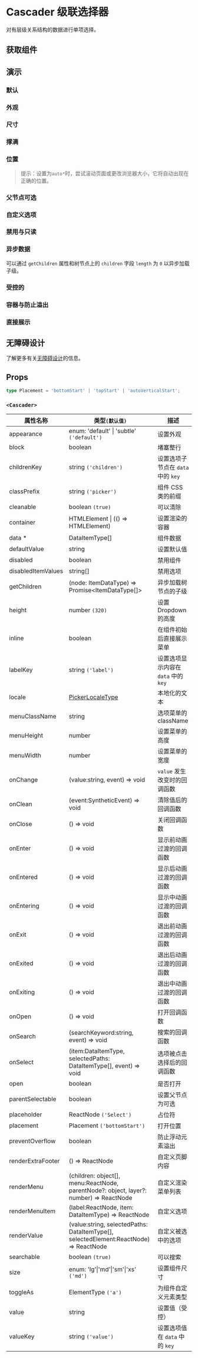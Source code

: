 # Cascader 级联选择器

对有层级关系结构的数据进行单项选择。

## 获取组件

<!--{include:(components/cascader/fragments/import.md)}-->

## 演示

### 默认

<!--{include:`basic.md`}-->

### 外观

<!--{include:`appearance.md`}-->

### 尺寸

<!--{include:`size.md`}-->

### 撑满

<!--{include:`block.md`}-->

### 位置

<!--{include:`placement.md`}-->

> 提示：设置为`auto*`时，尝试滚动页面或更改浏览器大小，它将自动出现在正确的位置。

### 父节点可选

<!--{include:`parent-selectable.md`}-->

### 自定义选项

<!--{include:`custom.md`}-->

### 禁用与只读

<!--{include:`disabled.md`}-->

### 异步数据

可以通过 `getChildren` 属性和树节点上的 `children` 字段 `length` 为 `0` 以异步加载子级。

<!--{include:`async.md`}-->

### 受控的

<!--{include:`controlled.md`}-->

### 容器与防止溢出

<!--{include:`container.md`}-->

### 直接展示

<!--{include:`inline.md`}-->

## 无障碍设计

了解更多有关[无障碍设计](/zh/guide/accessibility)的信息。

## Props

<!--{include:(_common/types/data-item-type.md)}-->

```ts
type Placement = 'bottomStart' | 'topStart' | 'autoVerticalStart';
```

### `<Cascader>`

| 属性名称           | 类型`(默认值)`                                                                         | 描述                                 |
| ------------------ | -------------------------------------------------------------------------------------- | ------------------------------------ |
| appearance         | enum: 'default' &#124; 'subtle' `('default')`                                          | 设置外观                             |
| block              | boolean                                                                                | 堵塞整行                             |
| childrenKey        | string `('children')`                                                                  | 设置选项子节点在 `data` 中的 `key`   |
| classPrefix        | string `('picker')`                                                                    | 组件 CSS 类的前缀                    |
| cleanable          | boolean `(true)`                                                                       | 可以清除                             |
| container          | HTMLElement &#124; (() => HTMLElement)                                                 | 设置渲染的容器                       |
| data \*            | DataItemType[]                                                                         | 组件数据                             |
| defaultValue       | string                                                                                 | 设置默认值                           |
| disabled           | boolean                                                                                | 禁用组件                             |
| disabledItemValues | string[]                                                                               | 禁用选项                             |
| getChildren        | (node: ItemDataType) => Promise&lt;ItemDataType[]&gt;                                  | 异步加载树节点的子级                 |
| height             | number `(320)`                                                                         | 设置 Dropdown 的高度                 |
| inline             | boolean                                                                                | 在组件初始后直接展示菜单             |
| labelKey           | string `('label')`                                                                     | 设置选项显示内容在 `data` 中的 `key` |
| locale             | [PickerLocaleType](/zh/guide/i18n/#pickers)                                            | 本地化的文本                         |
| menuClassName      | string                                                                                 | 选项菜单的 className                 |
| menuHeight         | number                                                                                 | 设置菜单的高度                       |
| menuWidth          | number                                                                                 | 设置菜单的宽度                       |
| onChange           | (value:string, event) => void                                                          | `value` 发生改变时的回调函数         |
| onClean            | (event:SyntheticEvent) => void                                                         | 清除值后的回调函数                   |
| onClose            | () => void                                                                             | 关闭回调函数                         |
| onEnter            | () => void                                                                             | 显示前动画过渡的回调函数             |
| onEntered          | () => void                                                                             | 显示后动画过渡的回调函数             |
| onEntering         | () => void                                                                             | 显示中动画过渡的回调函数             |
| onExit             | () => void                                                                             | 退出前动画过渡的回调函数             |
| onExited           | () => void                                                                             | 退出后动画过渡的回调函数             |
| onExiting          | () => void                                                                             | 退出中动画过渡的回调函数             |
| onOpen             | () => void                                                                             | 打开回调函数                         |
| onSearch           | (searchKeyword:string, event) => void                                                  | 搜索的回调函数                       |
| onSelect           | (item:DataItemType, selectedPaths: DataItemType[], event) => void                      | 选项被点击选择后的回调函数           |
| open               | boolean                                                                                | 是否打开                             |
| parentSelectable   | boolean                                                                                | 设置父节点为可选                     |
| placeholder        | ReactNode `('Select')`                                                                 | 占位符                               |
| placement          | Placement `('bottomStart')`                                                            | 打开位置                             |
| preventOverflow    | boolean                                                                                | 防止浮动元素溢出                     |
| renderExtraFooter  | () => ReactNode                                                                        | 自定义页脚内容                       |
| renderMenu         | (children: object[], menu:ReactNode, parentNode?: object, layer?: number) => ReactNode | 自定义渲染菜单列表                   |
| renderMenuItem     | (label:ReactNode, item: DataItemType) => ReactNode                                     | 自定义选项                           |
| renderValue        | (value:string, selectedPaths: DataItemType[], selectedElement:ReactNode) => ReactNode  | 自定义被选中的选项                   |
| searchable         | boolean `(true)`                                                                       | 可以搜索                             |
| size               | enum: 'lg'&#124;'md'&#124;'sm'&#124;'xs' `('md')`                                      | 设置组件尺寸                         |
| toggleAs           | ElementType `('a')`                                                                    | 为组件自定义元素类型                 |
| value              | string                                                                                 | 设置值（受控）                       |
| valueKey           | string `('value')`                                                                     | 设置选项值在 `data` 中的 `key`       |
